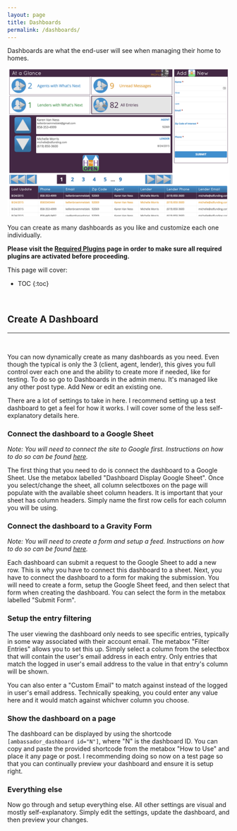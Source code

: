 ```yaml
---
layout: page
title: Dashboards
permalink: /dashboards/
---
```


Dashboards are what the end-user will see when managing their home to homes.

![dashboard](/images/dashboard-example.png "Example Dashboard")

You can create as many dashboards as you like and customize each one individually.

**Please visit the [Required Plugins](/required-plugins/) page in order to make sure all required plugins are activated before proceeding.**

This page will cover:

* TOC
{:toc}

&nbsp;

## Create A Dashboard
***

&nbsp;

You can now dynamically create as many dashboards as you need. Even though the typical is only the 3 (client, agent, lender), this gives you full control over each one and the ability to create more if needed, like for testing. To do so go to Dashboards in the admin menu. It's managed like any other post type. Add New or edit an existing one.

There are a lot of settings to take in here. I recommend setting up a test dashboard to get a feel for how it works. I will cover some of the less self-explanatory details here.

### Connect the dashboard to a Google Sheet

*Note: You will need to connect the site to Google first. Instructions on how to do so can be found [here](/ambassador-docs/google-sheets#integrating-website).*

The first thing that you need to do is connect the dashboard to a Google Sheet. Use the metabox labelled "Dashboard Display Google Sheet". Once you select/change the sheet, all column selectboxes on the page will populate with the available sheet column headers. It is important that your sheet has column headers. Simply name the first row cells for each column you will be using.

### Connect the dashboard to a Gravity Form

*Note: You will need to create a form and setup a feed. Instructions on how to do so can be found [here](/ambassador-docs/google-sheets#feeds).*

Each dashboard can submit a request to the Google Sheet to add a new row. This is why you have to connect this dashboard to a sheet. Next, you have to connect the dashboard to a form for making the submission. You will need to create a form, setup the Google Sheet feed, and then select that form when creating the dashboard. You can select the form in the metabox labelled "Submit Form".

### Setup the entry filtering

The user viewing the dashboard only needs to see specific entries, typically in some way associated with their account email. The metabox "Filter Entries" allows you to set this up. Simply select a column from the selectbox that will contain the user's email address in each entry. Only entries that match the logged in user's email address to the value in that entry's column will be shown.

You can also enter a "Custom Email" to match against instead of the logged in user's email address. Technically speaking, you could enter any value here and it would match against whichver column you choose.

### Show the dashboard on a page

The dashboard can be displayed by using the shortcode `[ambassador_dashboard id="N"]`, where "N" is the dashboard ID. You can copy and paste the provided shortcode from the metabox "How to Use" and place it any page or post. I recommending doing so now on a test page so that you can continually preview your dashboard and ensure it is setup right.

### Everything else

Now go through and setup everything else. All other settings are visual and mostly self-explanatory. Simply edit the settings, update the dashboard, and then preview your changes.